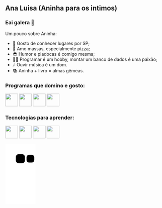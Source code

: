 ## Ana Luisa (Aninha para os intimos)
### Eai galera 👋


Um pouco sobre Aninha:

- 🧭 Gosto de conhecer lugares por SP;
- 🌭 Amo massas, especialmente pizza;
- 😎 Humor e piadocas é comigo mesma;
- 👩‍💻 Programar é um hobby, montar um banco de dados é uma paixão;
- 🎶 Ouvir música é um dom.
- 📚 Aninha + livro = almas gêmeas.

### Programas que domino e gosto:
<div>
<img src="https://cdn.jsdelivr.net/gh/devicons/devicon/icons/html5/html5-original-wordmark.svg" width="40" height="40" />
<img src="https://cdn.jsdelivr.net/gh/devicons/devicon/icons/css3/css3-original-wordmark.svg" width="40" height="40" />
<img src="https://cdn.jsdelivr.net/gh/devicons/devicon/icons/javascript/javascript-original.svg" width="40" height="40" />
<img src="https://cdn.jsdelivr.net/gh/devicons/devicon/icons/php/php-plain.svg" width="40" height="40"/>
</div>


### Tecnologias para aprender:
<div>
<img src="https://cdn.jsdelivr.net/gh/devicons/devicon/icons/java/java-original.svg" width="40" height="40" />
<img src="https://cdn.jsdelivr.net/gh/devicons/devicon/icons/kotlin/kotlin-original.svg" width="40" height="40" />
<img src="https://cdn.jsdelivr.net/gh/devicons/devicon/icons/laravel/laravel-plain.svg" width="40" height="40" />
<img src="https://cdn.jsdelivr.net/gh/devicons/devicon/icons/mysql/mysql-original-wordmark.svg" width="40" height="40" />
</div>


![Snake animation](https://github.com/ArthurSouto/ArthurSouto/blob/output/github-contribution-grid-snake.svg)  
